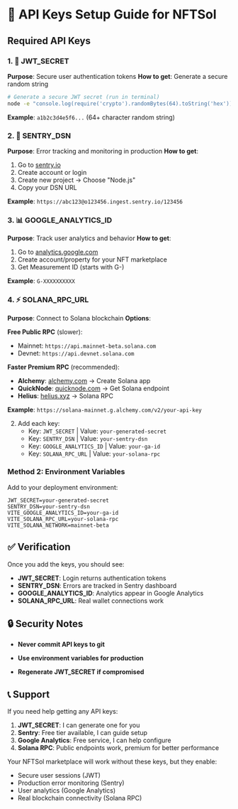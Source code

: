 # 🔑 API Keys Setup Guide for NFTSol

## Required API Keys

### 1. 🔐 JWT_SECRET
**Purpose**: Secure user authentication tokens
**How to get**: Generate a secure random string

```bash
# Generate a secure JWT secret (run in terminal)
node -e "console.log(require('crypto').randomBytes(64).toString('hex'))"
```

**Example**: `a1b2c3d4e5f6...` (64+ character random string)

### 2. 🐛 SENTRY_DSN  
**Purpose**: Error tracking and monitoring in production
**How to get**: 
1. Go to [sentry.io](https://sentry.io)
2. Create account or login
3. Create new project → Choose "Node.js"
4. Copy your DSN URL

**Example**: `https://abc123@o123456.ingest.sentry.io/123456`

### 3. 📊 GOOGLE_ANALYTICS_ID
**Purpose**: Track user analytics and behavior
**How to get**:
1. Go to [analytics.google.com](https://analytics.google.com)
2. Create account/property for your NFT marketplace
3. Get Measurement ID (starts with G-)

**Example**: `G-XXXXXXXXXX`

### 4. ⚡ SOLANA_RPC_URL
**Purpose**: Connect to Solana blockchain
**Options**:

**Free Public RPC** (slower):
- Mainnet: `https://api.mainnet-beta.solana.com`
- Devnet: `https://api.devnet.solana.com`

**Faster Premium RPC** (recommended):
- **Alchemy**: [alchemy.com](https://alchemy.com) → Create Solana app
- **QuickNode**: [quicknode.com](https://quicknode.com) → Get Solana endpoint
- **Helius**: [helius.xyz](https://helius.xyz) → Solana RPC

**Example**: `https://solana-mainnet.g.alchemy.com/v2/your-api-key`





2. Add each key:
   - Key: `JWT_SECRET` | Value: `your-generated-secret`
   - Key: `SENTRY_DSN` | Value: `your-sentry-dsn`
   - Key: `GOOGLE_ANALYTICS_ID` | Value: `your-ga-id`
   - Key: `SOLANA_RPC_URL` | Value: `your-solana-rpc`

### Method 2: Environment Variables
Add to your deployment environment:
```env
JWT_SECRET=your-generated-secret
SENTRY_DSN=your-sentry-dsn
VITE_GOOGLE_ANALYTICS_ID=your-ga-id
VITE_SOLANA_RPC_URL=your-solana-rpc
VITE_SOLANA_NETWORK=mainnet-beta
```

## ✅ Verification

Once you add the keys, you should see:
- **JWT_SECRET**: Login returns authentication tokens
- **SENTRY_DSN**: Errors are tracked in Sentry dashboard  
- **GOOGLE_ANALYTICS_ID**: Analytics appear in Google Analytics
- **SOLANA_RPC_URL**: Real wallet connections work

## 🔒 Security Notes

- **Never commit API keys to git**

- **Use environment variables for production**
- **Regenerate JWT_SECRET if compromised**

## 📞 Support

If you need help getting any API keys:
1. **JWT_SECRET**: I can generate one for you
2. **Sentry**: Free tier available, I can guide setup
3. **Google Analytics**: Free service, I can help configure
4. **Solana RPC**: Public endpoints work, premium for better performance

Your NFTSol marketplace will work without these keys, but they enable:
- Secure user sessions (JWT)
- Production error monitoring (Sentry)
- User analytics (Google Analytics)  
- Real blockchain connectivity (Solana RPC)